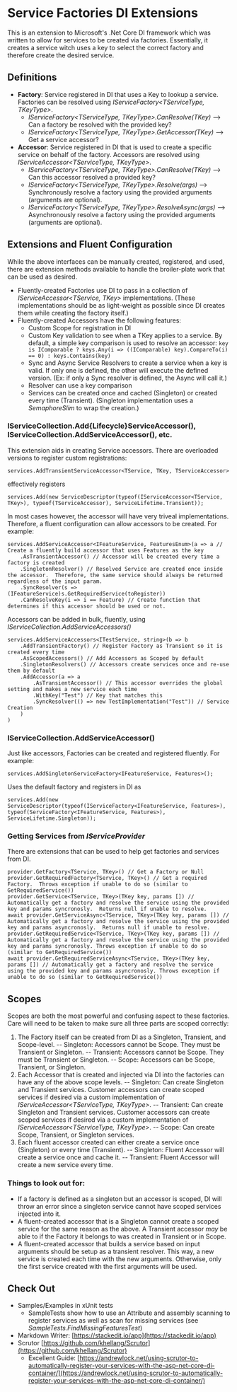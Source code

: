 # Service Factories DI Extensions
This is an extension to Microsoft's .Net Core DI framework which was written to allow for services to be created via factories.  Essentially, it creates a service witch uses a key to select the correct factory and therefore create the desired service.
## Definitions

 - **Factory**: Service registered in DI that uses a Key to lookup a service.  Factories can be resolved using *IServiceFactory<TServiceType, TKeyType>*.
	 - *IServiceFactory<TServiceType, TKeyType>.CanResolve(TKey)* -->  Can a factory be resolved with the provided key?
	 - *IServiceFactory<TServiceType, TKeyType>.GetAccessor(TKey)* -->  Get a service accessor?
 - **Accessor**: Service registered in DI that is used to create a specific service on behalf of the factory.  Accessors are resolved using *IServiceAccessor<TServiceType, TKeyType>*.
	  - *IServiceFactory<TServiceType, TKeyType>.CanResolve(TKey)* -->  Can this accessor resolved a provided key?
	  - *IServiceFactory<TServiceType, TKeyType>.Resolve(args)* -->  Synchronously resolve a factory using the provided arguments (arguments are optional). 
	  - *IServiceFactory<TServiceType, TKeyType>.ResolveAsync(args)* -->  Asynchronously resolve a factory using the provided arguments (arguments are optional).

## Extensions and Fluent Configuration
While the above interfaces can be manually created, registered, and used, there are extension methods available to handle the broiler-plate work that can be used as desired.

 - Fluently-created Factories use DI to pass in a collection of *IServiceAccessor<TService, TKey>* implementations.  (These implementations should be as light-weight as possible since DI creates them while creating the factory itself.)
 - Fluently-created Accessors have the following features:
	 - Custom Scope for registration in DI
	 - Custom Key validation to see when a TKey applies to a service.  By default, a simple key comparison is used to resolve an accessor:
	 `key is IComparable
                        ? keys.Any(i => ((IComparable) key).CompareTo(i) == 0)
                        : keys.Contains(key)`
	 - Sync and Async Service Resolvers to create a service when a key is valid.  If only one is defined, the other will execute the defined version.  (Ex: if only a Sync resolver is defined, the Async will call it.)
	 - Resolver can use a key comparison 
	 - Services can be created once and cached (Singleton) or created every time (Transient).  (Singleton implementation uses a *SemaphoreSlim* to wrap the creation.)

### IServiceCollection.Add{Lifecycle}ServiceAccessor(), IServiceCollection.AddServiceAccessor(), etc.
This extension aids in creating Service accessors.  There are overloaded versions to register custom registrations:

    services.AddTransientServiceAccessor<TService, TKey, TServiceAccessor>
effectively registers

    services.Add(new ServiceDescriptor(typeof(IServiceAccessor<TService, TKey>), typeof(TServiceAccessor), ServiceLifetime.Transient));
In most cases however, the accessor will have very triveal implementations.  Therefore, a fluent configuration can allow accessors to be created.  For example:

    services.AddServiceAccessor<IFeatureService, FeaturesEnum>(a => a // Create a fluently build accessor that uses Features as the key
	    .AsTransientAccessor() // Accessor will be created every time a factory is created
	    .SingletonResolver() // Resolved Service are created once inside the accessor.  Therefore, the same service should always be returned regardless of the input param.
	    .SyncResolver(s => (IFeatureService)s.GetRequiredService(toRegister))
	    .CanResolveKey(i => i == Feature) // Create function that determines if this accessor should be used or not.
Accessors can be added in bulk, fluently, using *IServiceCollection.AddServiceAccessors()*

    services.AddServiceAccessors<ITestService, string>(b => b
	    .AddTransientFactory() // Register Factory as Transient so it is created every time
	    .AsScopedAccessors() // Add Accessors as Scoped by default
	    .SingletonResolvers() // Accessors create services once and re-use them by default
	    .AddAccessor(a => a
	        .AsTransientAccessor() // This accessor overrides the global setting and makes a new service each time
	        .WithKey("Test") // Key that matches this
	        .SyncResolver(() => new TestImplementation("Test")) // Service Creation
	    )
	)

### IServiceCollection.AddServiceAccessor()
Just like accessors, Factories can be created and registered fluently.  For example:

    services.AddSingletonServiceFactory<IFeatureService, Features>();
Uses the default factory and registers in DI as

    services.Add(new ServiceDescriptor(typeof(IServiceFactory<IFeatureService, Features>), typeof(ServiceFactory<IFeatureService, Features>), ServiceLifetime.Singleton));

### Getting Services from  *IServiceProvider*
There are extensions that can be used to help get factories and services from DI.

    provider.GetFactory<TService, TKey>() // Get a Factory or Null
    provider.GetRequiredFactory<TService, TKey>() // Get a required Factory.  Throws exception if unable to do so (similar to GetRequiredService())
    provider.GetService<TService, TKey>(TKey key, params []) // Automatically get a factory and resolve the service using the provided key and params syncronosly.  Returns null if unable to resolve.
    await provider.GetServiceAsync<TService, TKey>(TKey key, params []) // Automatically get a factory and resolve the service using the provided key and params asyncronosly.  Returns null if unable to resolve.
    provider.GetRequiredService<TService, TKey>(TKey key, params []) // Automatically get a factory and resolve the service using the provided key and params syncronosly. Throws exception if unable to do so (similar to GetRequiredService())
    await provider.GetRequiredServiceAsync<TService, TKey>(TKey key, params []) // Automatically get a factory and resolve the service using the provided key and params asyncronosly. Throws exception if unable to do so (similar to GetRequiredService())

## Scopes
Scopes are both the most powerful and confusing aspect to these factories.  Care will need to be taken to make sure all three parts are scoped correctly:

 1. The Factory itself can be created from DI as a Singleton, Transient, and Scope-level.
	 -- Singleton: Accessors cannot be Scope.  They must be Transient or Singleton.
	 -- Transient: Accessors cannot be Scope.  They must be Transient or Singleton.
	 -- Scope: Accessors can be Scope, Transient, or Singleton.
 2. Each Accessor that is created and injected via DI into the factories can have any of the above scope levels.
	 -- Singleton: Can create Singleton and Transient services.  Customer accessors can create scoped services if desired via a custom implementation of *IServiceAccessor<TServiceType, TKeyType>*.
	 -- Transient: Can create Singleton and Transient services.  Customer accessors can create scoped services if desired via a custom implementation of *IServiceAccessor<TServiceType, TKeyType>*.
	 -- Scope: Can create Scope, Transient, or Singleton services.
 3. Each fluent accessor created can either create a service once (Singleton) or every time (Transient).
	-- Singleton: Fluent Accessor will create a service once and cache it. 
	-- Transient: Fluent Accessor will create a new service every time.

### Things to look out for:

 - If a factory is defined as a singleton but an accessor is scoped, DI will throw an error since a singleton service cannot have scoped services injected into it.
 - A fluent-created accessor that is a Singleton cannot create a scoped service for the same reason as the above.  A Transient accessor *may* be able to if the Factory it belongs to was created in Transient or in Scope.
 - A fluent-created accessor that builds a service based on input arguments should be setup as a transient resolver.  This way, a new service is created each time with the new arguments.  Otherwise, only the first service created with the first arguments will be used.

## Check Out
 - Samples/Examples in xUnit tests
	 - SampleTests show how to use an Attribute and assembly scanning to register services as well as scan for missing services (see *SampleTests.FindMissingFeaturesTest*)
 - Markdown Writer: [https://stackedit.io/app](https://stackedit.io/app)
 - Scrutor [https://github.com/khellang/Scrutor](https://github.com/khellang/Scrutor)
	 - Excellent Guide: [https://andrewlock.net/using-scrutor-to-automatically-register-your-services-with-the-asp-net-core-di-container/](https://andrewlock.net/using-scrutor-to-automatically-register-your-services-with-the-asp-net-core-di-container/)
